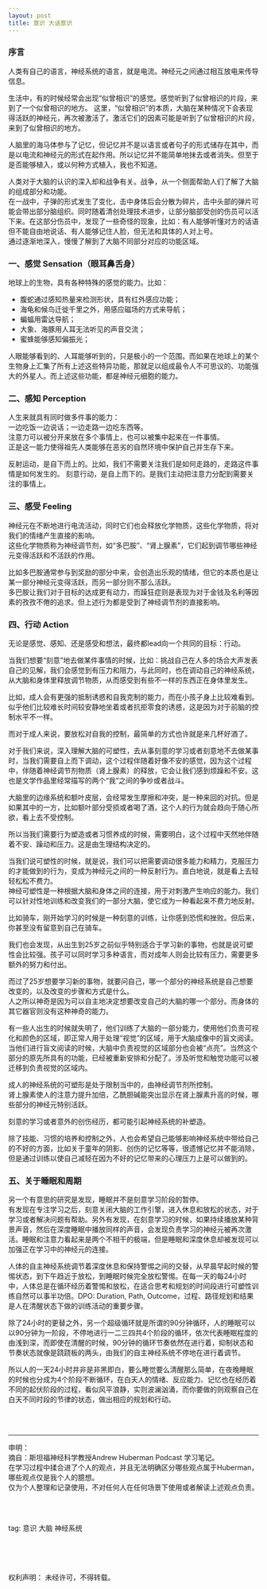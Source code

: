 ```yaml
---
layout: post
title: 意识 大话意识
---
```


### 序言

人类有自己的语言，神经系统的语言，就是电流。神经元之间通过相互放电来传导信息。

生活中，有的时候经常会出现“似曾相识”的感觉。感觉听到了似曾相识的片段，来到了一个似曾相识的地方。
这里，“似曾相识”的本质，大脑在某种情况下会表现得活跃的神经元，再次被激活了。激活它们的因素可能是听到了似曾相识的片段，来到了似曾相识的地方。

人脑里的海马体参与了记忆，但记忆并不是以语言或者句子的形式储存在其中，而是以电流和神经元的形式在起作用。所以记忆并不能简单地抹去或者消失。但至于是否能够植入，或以何种方式植入，我也不知道。

人类对于大脑的认识的深入却和战争有关。战争，从一个侧面帮助人们了解了大脑的组成部分和功能。  
在一战中，子弹的形式发生了变化，击中身体后会分散为碎片，击中头部的弹片可能会带出部分脑组织。同时随着清创处理技术进步，让部分脑部受创的伤员可以活下来。在这部分伤员中，发现了一些奇怪的现象，比如：有人能够听懂对方的话语但不能自由地说话、有人能够记住人脸，但无法和具体的人对上号。  
通过逐渐地深入，慢慢了解到了大脑不同部分对应的功能区域。


### 一、感觉 Sensation（眼耳鼻舌身）

地球上的生物，具有各种特殊的感觉的能力。比如：
* 腹蛇通过感知热量来检测形状，具有红外感应功能；
* 海龟和候鸟迁徙千里之外，用感应磁场的方式来导航；
* 蝙蝠用雷达导航；
* 大象、海豚用人耳无法听见的声音交流；
* 蜜蜂能够感知偏振光；

人眼能够看到的、人耳能够听到的，只是极小的一个范围。而如果在地球上的某个生物身上汇集了所有上述这些特异功能，那就足以组成最令人不可思议的、功能强大的外星人。而上述这些功能，都是神经元细胞的能力。


### 二、感知 Perception

人生来就具有同时做多件事的能力：  
一边吃饭一边说话；一边走路一边吃东西等。  
注意力可以被分开来放在多个事情上，也可以被集中起来在一件事情。  
正是这一能力使得祖先人类能够在恶劣的自然环境中保护自己并生存下来。

反射运动，是自下而上的。比如，我们不需要关注我们是如何走路的，走路这件事情是如何发生的。
刻意行动，是自上而下的。是我们主动把注意力分配到需要关注的事情上。

### 三、感受 Feeling

神经元在不断地进行电流活动，同时它们也会释放化学物质，这些化学物质，将对
我们的情绪产生直接的影响。  
这些化学物质称为神经调节剂，如“多巴胺”、“肾上腺素”，它们起到调节哪些神经元变得活跃和不活跃的作用。  

比如多巴胺通常参与到奖励的部分中来，会创造出乐观的情绪，但它的本质也是让某一部分神经元变得活跃，而另一部分则不那么活跃。  
多巴胺让我们对于目标的达成更有动力，而躁狂症则是表现为对于金钱及名利等因素的孜孜不倦的追求。但上述行为都是受到了神经调节剂的直接影响。

### 四、行动 Action

无论是感觉、感知、还是感受和想法，最终都lead向一个共同的目标：行动。

当我们想要“刻意”地去做某件事情的时候，比如：挑战自己在人多的场合大声发表自己的见解，我们会感觉到有压力和阻力，与此同时，也在调动自己的神经系统，从大脑和身体里释放调节物质，从而感受到有些不一样的东西正在身体里发生。

比如，成人会有更强的抵制诱惑和自我克制的能力，而在小孩子身上比较难看到。
似乎他们比较难长时间较安静地坐着或者抗拒零食的诱惑，这是因为对于前脑的控制水平不一样。

而对于成人来说，要放松对自我的控制，最简单的方式也许就是来几杯好酒了。

对于我们来说，深入理解大脑的可塑性，去从事刻意的学习或者刻意地不去做某事时，当我们需要自上而下调动，这个过程伴随着好像不安的感觉，因为这个过程中，伴随着神经调节剂物质（肾上腺素）的释放，它会让我们感到烦躁和不安。这也是文学作品里经常描写的两个“我”之间的争吵或者战斗。

大脑里的边缘系统和额叶皮层，会经常发生摩擦和冲突，是一种来回的对抗。但是如果其中的一方，比如额叶部分受损或者喝了酒，这个人的行为就会趋向于随心所欲，看上去不受控制。

所以当我们需要行为塑造或者习惯养成的时候，需要明白，这个过程中天然地伴随着不安、躁动和压力。这是由生理结构决定的。

当我们说可塑性的时候，就是说，我们可以把需要调动很多能力和精力，克服压力的才能做到的行为，变成为神经元之间的一种反射行为。直白地说，就是看上去轻轻松松不费力。  
神经可塑性是一种根据大脑和身体之间的连接，用于对刺激产生响应的能力。我们可以针对性地训练和改变我们的一部分大脑，使它成为一种看起来不费力地反射。

比如骑车，刚开始学习的时候是一种刻意的训练，让你感到恐慌和挫败。但后来，你甚至没有留意到自己在骑车。

我们也会发现，从出生到25岁之前似乎特别适合于学习新的事物，也就是说可塑性会比较强。孩子可以同时学习多种语言，而对成年人则会比较有压力，需要更多额外的努力和付出。

而过了25岁想要学习新的事物，就要问自己，哪一个部分的神经系统是自己想要改变的，以及改变的步骤和方式是什么。  
人之所以神奇是因为可以自主地决定想要改变自己的大脑的哪一个部分。而身体的其它器官则没有这种神奇的能力。

有一些人出生的时候就失明了，他们训练了大脑的一部分能力，使用他们负责可视化和颜色的区域，即正常人用于处理“视觉”的区域，用于大脑成像中的盲文阅读。当他们进行盲文阅读的时候，大脑中负责视觉的区域部分也会被“点亮”。当然这个部分的原先所具有的功能，已经被重新安排和分配了。涉及听觉和触觉功能可以被迁移到负责视觉的区域内。

成人的神经系统的可塑形是处于限制当中的，由神经调节剂所控制。  
肾上腺素使人的注意力提升加倍，乙酰胆碱能突出显示在肾上腺素升高的时候，哪些部分的神经元特别活跃。

刻意的学习或者意外的创伤经历，都可能引起神经系统的补塑造。

除了技能、习惯的培养和控制之外，人也会希望自己能够影响神经系统中带给自己的不好的方面，比如关于童年的阴影、创伤的记忆等等，很遗憾记忆并不能消除，但是通过训练以使自己减轻在因为不好的记忆带来的心理压力上是可以做到的。

### 五、关于睡眠和周期

另一个有意思的研究是发现，睡眠并不是刻意学习阶段的暂停。  
有发现在专注学习之后，刻意关闭大脑的工作引擎，进入休息和放松的状态，对于学习或者解决问题有帮助。另外有发现，在刻意学习的时候，如果持续播放某种背景声音，然后在深度睡眠中播放同样的声音，会发现负责学习的神经元被再次激活。睡眠和注意力看起来是两个不相干的极端，但是睡眠和深度休息却被发现可以加强正在学习中的神经元的连接。

人体的自主神经系统调节着深度休息和保持警惕之间的交替，从早晨早起时候的警惕状态，到下午趋近于放松，到睡眠时候完全放松警惕。在每一天的每24小时中，人体总是在循环经历着警惕和放松，在适合思考和规划的时间段进行可塑性训练自然可以事半功倍。DPO: Duration, Path, Outcome，过程、路径规划和结果是人在清醒状态下做的训练活动的重要步骤。

除了24小时的更替之外，另一个超级循环就是所谓的90分钟循环，人的睡眠可以以90分钟为一阶段，不停地进行一二三四共4个阶段的循环，依次代表睡眠程度的由浅到深，而即使在清醒的时候，90分钟的循环节奏依然在进行着，抑制状态和节奏状态就像是跷跷板的两头，由我们的自主神经系统不停地在进行着调节。

所以人的一天24小时并非是非黑即白，要么睡觉要么清醒那么简单，在夜晚睡眠的时候也分成为4个阶段不断循环，在白天人的情绪、反应能力、记忆也在经历着不同的起伏阶段的过程，看似风平浪静，实则波澜汹涌，而你要做的则观察自己在白天不同时段的节律的状态，做出相应的规划和行动。

<br><br>

---------------


申明：  
摘自：斯坦福神经科学教授Andrew Huberman Podcast 学习笔记。  
在学习过程中揉合进了个人的观点，并且无法明确区分哪些观点属于Huberman，哪些观点仅是我个人的臆想。  
仅为个人整理和记录使用，不对任何人在任何场景下使用或者解读上述观点负责。


<br>
<br>

tag: 意识 大脑 神经系统

<br>
<br>
<br>


权利声明：
未经许可，不得转载。